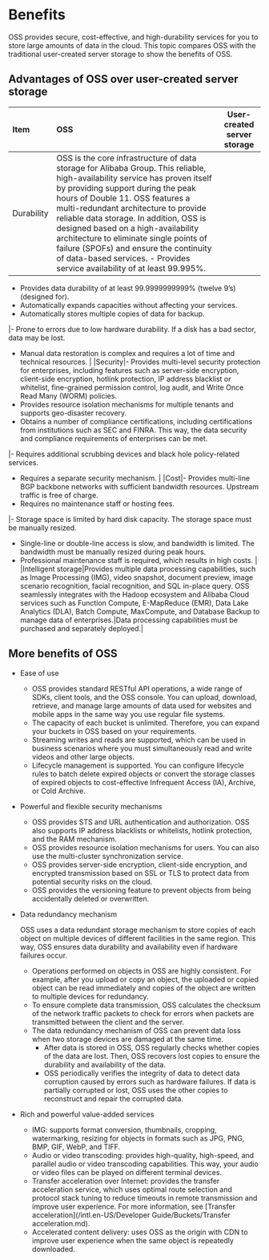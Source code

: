 # Benefits

OSS provides secure, cost-effective, and high-durability services for you to store large amounts of data in the cloud. This topic compares OSS with the traditional user-created server storage to show the benefits of OSS.

## Advantages of OSS over user-created server storage

|Item|OSS|User-created server storage|
|:---|:--|---------------------------|
|Durability|OSS is the core infrastructure of data storage for Alibaba Group. This reliable, high-availability service has proven itself by providing support during the peak hours of Double 11. OSS features a multi-redundant architecture to provide reliable data storage. In addition, OSS is designed based on a high-availability architecture to eliminate single points of failure \(SPOFs\) and ensure the continuity of data-based services. -   Provides service availability of at least 99.995%.
-   Provides data durability of at least 99.9999999999% \(twelve 9’s\) \(designed for\).
-   Automatically expands capacities without affecting your services.
-   Automatically stores multiple copies of data for backup.

|-   Prone to errors due to low hardware durability. If a disk has a bad sector, data may be lost.
-   Manual data restoration is complex and requires a lot of time and technical resources. |
|Security|-   Provides multi-level security protection for enterprises, including features such as server-side encryption, client-side encryption, hotlink protection, IP address blacklist or whitelist, fine-grained permission control, log audit, and Write Once Read Many \(WORM\) policies.
-   Provides resource isolation mechanisms for multiple tenants and supports geo-disaster recovery.
-   Obtains a number of compliance certifications, including certifications from institutions such as SEC and FINRA. This way, the data security and compliance requirements of enterprises can be met.

|-   Requires additional scrubbing devices and black hole policy-related services.
-   Requires a separate security mechanism. |
|Cost|-   Provides multi-line BGP backbone networks with sufficient bandwidth resources. Upstream traffic is free of charge.
-   Requires no maintenance staff or hosting fees.

|-   Storage space is limited by hard disk capacity. The storage space must be manually resized.
-   Single-line or double-line access is slow, and bandwidth is limited. The bandwidth must be manually resized during peak hours.
-   Professional maintenance staff is required, which results in high costs. |
|Intelligent storage|Provides multiple data processing capabilities, such as Image Processing \(IMG\), video snapshot, document preview, image scenario recognition, facial recognition, and SQL in-place query. OSS seamlessly integrates with the Hadoop ecosystem and Alibaba Cloud services such as Function Compute, E-MapReduce \(EMR\), Data Lake Analytics \(DLA\), Batch Compute, MaxCompute, and Database Backup to manage data of enterprises.|Data processing capabilities must be purchased and separately deployed.|

## More benefits of OSS

-   Ease of use
    -   OSS provides standard RESTful API operations, a wide range of SDKs, client tools, and the OSS console. You can upload, download, retrieve, and manage large amounts of data used for websites and mobile apps in the same way you use regular file systems.
    -   The capacity of each bucket is unlimited. Therefore, you can expand your buckets in OSS based on your requirements.
    -   Streaming writes and reads are supported, which can be used in business scenarios where you must simultaneously read and write videos and other large objects.
    -   Lifecycle management is supported. You can configure lifecycle rules to batch delete expired objects or convert the storage classes of expired objects to cost-effective Infrequent Access \(IA\), Archive, or Cold Archive.
-   Powerful and flexible security mechanisms
    -   OSS provides STS and URL authentication and authorization. OSS also supports IP address blacklists or whitelists, hotlink protection, and the RAM mechanism.
    -   OSS provides resource isolation mechanisms for users. You can also use the multi-cluster synchronization service.
    -   OSS provides server-side encryption, client-side encryption, and encrypted transmission based on SSL or TLS to protect data from potential security risks on the cloud.
    -   OSS provides the versioning feature to prevent objects from being accidentally deleted or overwritten.
-   Data redundancy mechanism

    OSS uses a data redundant storage mechanism to store copies of each object on multiple devices of different facilities in the same region. This way, OSS ensures data durability and availability even if hardware failures occur.

    -   Operations performed on objects in OSS are highly consistent. For example, after you upload or copy an object, the uploaded or copied object can be read immediately and copies of the object are written to multiple devices for redundancy.
    -   To ensure complete data transmission, OSS calculates the checksum of the network traffic packets to check for errors when packets are transmitted between the client and the server.
    -   The data redundancy mechanism of OSS can prevent data loss when two storage devices are damaged at the same time.
        -   After data is stored in OSS, OSS regularly checks whether copies of the data are lost. Then, OSS recovers lost copies to ensure the durability and availability of the data.
        -   OSS periodically verifies the integrity of data to detect data corruption caused by errors such as hardware failures. If data is partially corrupted or lost, OSS uses the other copies to reconstruct and repair the corrupted data.
-   Rich and powerful value-added services
    -   IMG: supports format conversion, thumbnails, cropping, watermarking, resizing for objects in formats such as JPG, PNG, BMP, GIF, WebP, and TIFF.
    -   Audio or video transcoding: provides high-quality, high-speed, and parallel audio or video transcoding capabilities. This way, your audio or video files can be played on different terminal devices.
    -   Transfer acceleration over Internet: provides the transfer acceleration service, which uses optimal route selection and protocol stack tuning to reduce timeouts in remote transmission and improve user experience. For more information, see [Transfer acceleration](/intl.en-US/Developer Guide/Buckets/Transfer acceleration.md).
    -   Accelerated content delivery: uses OSS as the origin with CDN to improve user experience when the same object is repeatedly downloaded.

